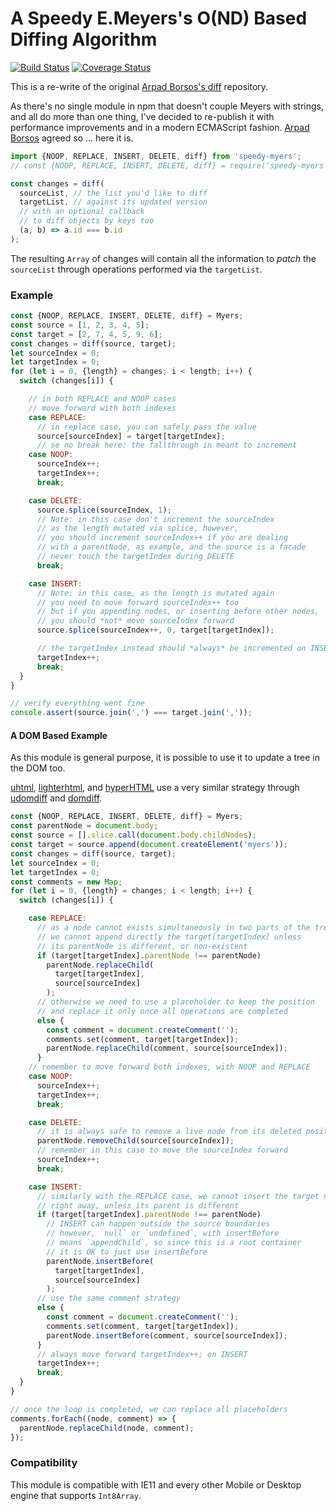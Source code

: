 # A Speedy E.Meyers's O(ND) Based Diffing Algorithm

[![Build Status](https://travis-ci.com/WebReflection/speedy-myers.svg?branch=master)](https://travis-ci.com/WebReflection/speedy-myers) [![Coverage Status](https://coveralls.io/repos/github/WebReflection/speedy-myers/badge.svg?branch=master)](https://coveralls.io/github/WebReflection/speedy-myers?branch=master)

This is a re-write of the original [Arpad Borsos's diff](https://github.com/Swatinem/diff#readme) repository.

As there's no single module in npm that doesn't couple Meyers with strings, and all do more than one thing, I've decided to re-publish it with performance improvements and in a modern ECMAScript fashion. [Arpad Borsos](https://github.com/Swatinem/diff/issues/1) agreed so ... here it is.

```js
import {NOOP, REPLACE, INSERT, DELETE, diff} from 'speedy-myers';
// const {NOOP, REPLACE, INSERT, DELETE, diff} = require('speedy-myers');

const changes = diff(
  sourceList, // the list you'd like to diff
  targetList, // against its updated version
  // with an optional callback
  // to diff objects by keys too
  (a, b) => a.id === b.id
);
```

The resulting `Array` of changes will contain all the information to _patch_ the `sourceList` through operations performed via the `targetList`.

### Example

```js
const {NOOP, REPLACE, INSERT, DELETE, diff} = Myers;
const source = [1, 2, 3, 4, 5];
const target = [2, 7, 4, 5, 9, 6];
const changes = diff(source, target);
let sourceIndex = 0;
let targetIndex = 0;
for (let i = 0, {length} = changes; i < length; i++) {
  switch (changes[i]) {

    // in both REPLACE and NOOP cases
    // move forward with both indexes
    case REPLACE:
      // in replace case, you can safely pass the value
      source[sourceIndex] = target[targetIndex];
      // se no break here: the fallthrough in meant to increment
    case NOOP:
      sourceIndex++;
      targetIndex++;
      break;

    case DELETE:
      source.splice(sourceIndex, 1);
      // Note: in this case don't increment the sourceIndex
      // as the length mutated via splice, however,
      // you should increment sourceIndex++ if you are dealing
      // with a parentNode, as example, and the source is a facade
      // never touch the targetIndex during DELETE
      break;

    case INSERT:
      // Note: in this case, as the length is mutated again
      // you need to move forward sourceIndex++ too
      // but if you appending nodes, or inserting before other nodes,
      // you should *not* move sourceIndex forward
      source.splice(sourceIndex++, 0, target[targetIndex]);

      // the targetIndex instead should *always* be incremented on INSERT
      targetIndex++;
      break;
  }
}

// verify everything went fine
console.assert(source.join(',') === target.join(','));
```

#### A DOM Based Example

As this module is general purpose, it is possible to use it to update a tree in the DOM too.

[uhtml](https://github.com/WebReflection/uhtml#readme), [lighterhtml](https://github.com/WebReflection/lighterhtml#readme), and [hyperHTML](https://github.com/WebReflection/hyperHTML#readme) use a very similar strategy through [udomdiff](https://github.com/WebReflection/udomdiff#readme) and [domdiff](https://github.com/WebReflection/domdiff#readme).

```js
const {NOOP, REPLACE, INSERT, DELETE, diff} = Myers;
const parentNode = document.body;
const source = [].slice.call(document.body.childNodes);
const target = source.append(document.createElement('myers'));
const changes = diff(source, target);
let sourceIndex = 0;
let targetIndex = 0;
const comments = new Map;
for (let i = 0, {length} = changes; i < length; i++) {
  switch (changes[i]) {

    case REPLACE:
      // as a node cannot exists simultaneously in two parts of the tree
      // we cannot append directly the target[targetIndex] unless
      // its parentNode is different, or non-existent
      if (target[targetIndex].parentNode !== parentNode)
        parentNode.replaceChild(
          target[targetIndex],
          source[sourceIndex]
        );
      // otherwise we need to use a placeholder to keep the position
      // and replace it only once all operations are completed
      else {
        const comment = document.createComment('');
        comments.set(comment, target[targetIndex]);
        parentNode.replaceChild(comment, source[sourceIndex]);
      }
    // remember to move forward both indexes, with NOOP and REPLACE
    case NOOP:
      sourceIndex++;
      targetIndex++;
      break;

    case DELETE:
      // it is always safe to remove a live node from its deleted position
      parentNode.removeChild(source[sourceIndex]);
      // remember in this case to move the sourceIndex forward
      sourceIndex++;
      break;

    case INSERT:
      // similarly with the REPLACE case, we cannot insert the target node
      // right away, unless its parent is different
      if (target[targetIndex].parentNode !== parentNode)
        // INSERT can happen outside the source boundaries
        // however, `null` or `undefined`, with insertBefore
        // means `appendChild`, so since this is a root container
        // it is OK to just use insertBefore
        parentNode.insertBefore(
          target[targetIndex],
          source[sourceIndex]
        );
      // use the same comment strategy
      else {
        const comment = document.createComment('');
        comments.set(comment, target[targetIndex]);
        parentNode.insertBefore(comment, source[sourceIndex]);
      }
      // always move forward targetIndex++; on INSERT
      targetIndex++;
      break;
  }
}

// once the loop is completed, we can replace all placeholders
comments.forEach((node, comment) => {
  parentNode.replaceChild(node, comment);
});
```

### Compatibility

This module is compatible with IE11 and every other Mobile or Desktop engine that supports `Int8Array`.
